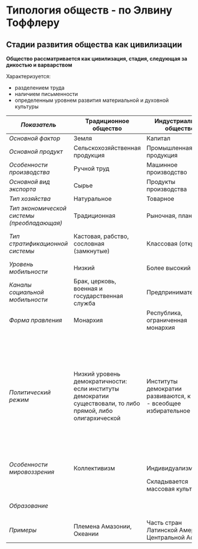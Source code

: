 # Типология обществ - по Элвину Тоффлеру
## Стадии развития общества как цивилизации

**Общество рассматривается как цивилизация, стадия, следующая за дикостью и варварством**

Характеризуется:
- разделением труда
- наличием письменности
- определенным уровнем развития материальной и духовной культуры

| ***Показатель*** | **Традиционное общество** | **Индустриальное общество** | **Информационное общество** |
| --- | --- | --- | --- |
| *Основной фактор* | Земля | Капитал | Знания |
| *Основной продукт* | Сельскохозяйственная продукция | Промышленная продукция | Знания |
| *Особенности производства* | Ручной труд | Машинное производство | Роботизация, компьютеризация |
| *Основной вид экспорта* | Сырье | Продукты производства | Услуги |
| *Тип хозяйства* | Натуральное | Товарное | Товарное |
| *Тип экономической системы (преобладающая)* | Традиционная | Рыночная, плановая | Смешанная |
| *Тип стратификационной системы* | Кастовая, рабство, сословная (замкнутые) | Классовая (открытая) | Классовая, сочетание разных систем, сложная стратификация |
| *Уровень мобильности* | Низкий | Более высокий | Очень высокий |
| *Каналы социальной мобильности* | Брак, церковь, военная и государственная служба | Предпринимательство | Основной - образование |
| *Форма правления* | Монархия | Республика, ограниченная монархия | Республика, ограниченная монархия |
| *Политический режим* | Низкий уровень демократичности: если институты демократии существовали, то либо прямой, либо олигархической | Институты демократии развиваются, к концу - всеобщее избирательное право | Консенсусная демократия - мнение меньшинств всегда учитывается, но согласуется с мнением большинства. Модель правового государства, развитое гражданское общество, политический плюрализм |
| *Особенности мировоззрения* | Коллективизм | Индивидуализм | Индивидуализм |
|  |  | Складывается массовая культура |  |
| *Образование* |  |  | Приобретает непрерывный характер |
| *Примеры* | Племена Амазонии, Океании | Часть стран Латинской Америки, Центральной Африки | США, Япония, страны Западной Европы |
